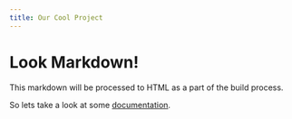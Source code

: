 ```yaml
---
title: Our Cool Project
---
```


# Look Markdown!

This markdown will be processed to HTML as a part of the build process.

So lets take a look at some [documentation](documentation).
